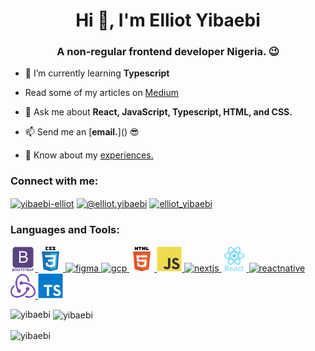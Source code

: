 <h1 align="center">Hi 👋, I'm Elliot Yibaebi</h1>
<h3 align="center">A non-regular frontend developer Nigeria. 😉</h3>

- 🌱 I’m currently learning **Typescript**

- Read some of my articles on [Medium](https://medium.com/@elliot.yibaebi)

- 💬 Ask me about **React, JavaScript, Typescript, HTML, and CSS.**

- 📫 Send me an [**email.**](<a href="mailto:@elliot.yibaebi@gmail.com"></a>) 😎

- 📄 Know about my [experiences.](https://docs.google.com/document/d/1e14argOFiL83AgNDJmTsXwXF9wbvKx-rTWTUGWhKr0I/edit?usp=sharing)

<h3 align="left">Connect with me:</h3>
<p align="left">
<a href="https://www.linkedin.com/in/yibaebi-elliot-77660410b/" target="blank"><img align="center" src="https://raw.githubusercontent.com/rahuldkjain/github-profile-readme-generator/master/src/images/icons/Social/linked-in-alt.svg" alt="yibaebi-elliot" height="30" width="40" /></a>
<a href="https://medium.com/@elliot.yibaebi" target="blank"><img align="center" src="https://raw.githubusercontent.com/rahuldkjain/github-profile-readme-generator/master/src/images/icons/Social/medium.svg" alt="@elliot.yibaebi" height="30" width="40" /></a>
<a href="https://www.hackerrank.com/elliot_yibaebi" target="blank"><img align="center" src="https://raw.githubusercontent.com/rahuldkjain/github-profile-readme-generator/master/src/images/icons/Social/hackerrank.svg" alt="elliot_yibaebi" height="30" width="40" /></a>
</p>

<h3 align="left">Languages and Tools:</h3>
<p align="left"> <a href="https://getbootstrap.com" target="_blank"> <img src="https://raw.githubusercontent.com/devicons/devicon/master/icons/bootstrap/bootstrap-plain-wordmark.svg" alt="bootstrap" width="40" height="40"/> </a> <a href="https://www.w3schools.com/css/" target="_blank"> <img src="https://raw.githubusercontent.com/devicons/devicon/master/icons/css3/css3-original-wordmark.svg" alt="css3" width="40" height="40"/> </a> <a href="https://www.figma.com/" target="_blank"> <img src="https://www.vectorlogo.zone/logos/figma/figma-icon.svg" alt="figma" width="40" height="40"/> </a> <a href="https://cloud.google.com" target="_blank"> <img src="https://www.vectorlogo.zone/logos/google_cloud/google_cloud-icon.svg" alt="gcp" width="40" height="40"/> </a> <a href="https://www.w3.org/html/" target="_blank"> <img src="https://raw.githubusercontent.com/devicons/devicon/master/icons/html5/html5-original-wordmark.svg" alt="html5" width="40" height="40"/> </a> <a href="https://developer.mozilla.org/en-US/docs/Web/JavaScript" target="_blank"> <img src="https://raw.githubusercontent.com/devicons/devicon/master/icons/javascript/javascript-original.svg" alt="javascript" width="40" height="40"/> </a> <a href="https://nextjs.org/" target="_blank"> <img src="https://cdn.worldvectorlogo.com/logos/nextjs-3.svg" alt="nextjs" width="40" height="40"/> </a> <a href="https://reactjs.org/" target="_blank"> <img src="https://raw.githubusercontent.com/devicons/devicon/master/icons/react/react-original-wordmark.svg" alt="react" width="40" height="40"/> </a> <a href="https://reactnative.dev/" target="_blank"> <img src="https://reactnative.dev/img/header_logo.svg" alt="reactnative" width="40" height="40"/> </a> <a href="https://redux.js.org" target="_blank"> <img src="https://raw.githubusercontent.com/devicons/devicon/master/icons/redux/redux-original.svg" alt="redux" width="40" height="40"/> </a> <a href="https://www.typescriptlang.org/" target="_blank"> <img src="https://raw.githubusercontent.com/devicons/devicon/master/icons/typescript/typescript-original.svg" alt="typescript" width="40" height="40"/> </a> </p>

<p><img align="left" src="https://github-readme-stats.vercel.app/api/top-langs?username=yibaebi&show_icons=true&locale=en&layout=compact" alt="yibaebi" /></p>

<p>&nbsp;<img align="center" src="https://github-readme-stats.vercel.app/api?username=yibaebi&show_icons=true&locale=en" alt="yibaebi" /></p>

<p><img align="center" src="https://github-readme-streak-stats.herokuapp.com/?user=yibaebi&" alt="yibaebi" /></p>
